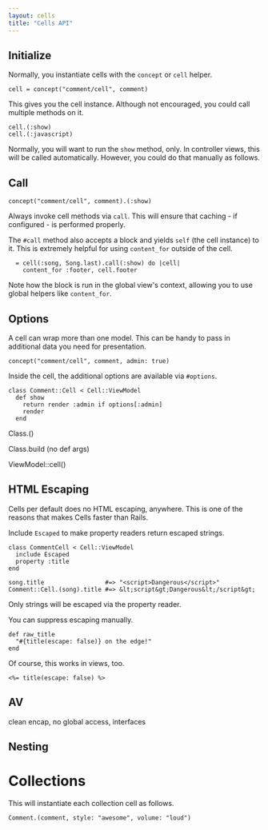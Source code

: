 ```yaml
---
layout: cells
title: "Cells API"
---
```


## Initialize

Normally, you instantiate cells with the `concept` or `cell` helper.


	cell = concept("comment/cell", comment)


This gives you the cell instance. Although not encouraged, you could call multiple methods on it.


	cell.(:show)
	cell.(:javascript)


Normally, you will want to run the `show` method, only. In controller views, this will be called automatically. However, you could do that manually as follows.

## Call

	concept("comment/cell", comment).(:show)


Always invoke cell methods via `call`. This will ensure that caching - if configured - is performed properly.


The `#call` method also accepts a block and yields `self` (the cell instance) to it. This is extremely helpful for using `content_for` outside of the cell.


	  = cell(:song, Song.last).call(:show) do |cell|
	    content_for :footer, cell.footer


Note how the block is run in the global view's context, allowing you to use global helpers like `content_for`.

## Options

A cell can wrap more than one model. This can be handy to pass in additional data you need for presentation.


	concept("comment/cell", comment, admin: true)


Inside the cell, the additional options are available via `#options`.


	class Comment::Cell < Cell::ViewModel
	  def show
	    return render :admin if options[:admin]
	    render
	  end



Class.()

Class.build (no def args)

ViewModel::cell()



## HTML Escaping

Cells per default does no HTML escaping, anywhere. This is one of the reasons that makes Cells faster than Rails.

Include `Escaped` to make property readers return escaped strings.


	class CommentCell < Cell::ViewModel
	  include Escaped
	  property :title
	end

	song.title                 #=> "<script>Dangerous</script>"
	Comment::Cell.(song).title #=> &lt;script&gt;Dangerous&lt;/script&gt;


Only strings will be escaped via the property reader.

You can suppress escaping manually.


	def raw_title
	  "#{title(escape: false)} on the edge!"
	end


Of course, this works in views, too.


	<%= title(escape: false) %>


## AV

clean encap, no global access, interfaces


## Nesting


# Collections

This will instantiate each collection cell as follows.


	Comment.(comment, style: "awesome", volume: "loud")
